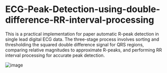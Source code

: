 # ECG-Peak-Detection-using-double-difference-RR-interval-processing

This is a practical implementation for paper automatic R-peak detection in single lead digital ECG data. The three-stage process involves sorting 
and thresholding the squared double difference signal for QRS regions, comparing relative magnitudes to approximate R-peaks, and performing RR interval processing for accurate peak detection.

![image](https://github.com/talhaabid360/ECG-Peak-Detection-using-double-difference-RR-interval-processing/assets/108000999/9447ee51-a13b-428c-bc84-3135b898f48e)

